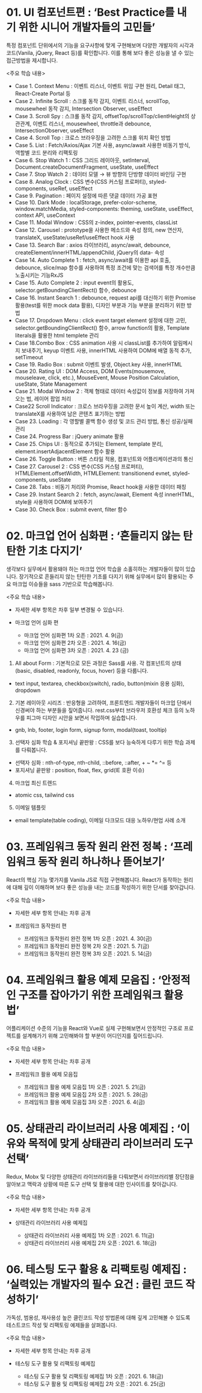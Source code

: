# 01. UI 컴포넌트편 : ‘Best Practice를 내기 위한 시니어 개발자들의 고민들’
특정 컴포넌트 단위에서의 기능을 요구사항에 맞게 구현해보며 다양한 개발자의 시각과 코드(Vanila, jQuery, React 등)를 확인합니다. 이를 통해 보다 좋은 성능을 낼 수 있는 접근방법을 제시합니다.

<주요 학습 내용>
* Case 1. Context Menu : 이벤트 리스너, 이벤트 위임 구현 원리, Detail 태그, React-Create Portal 등
* Case 2. Infinite Scroll : 스크롤 동작 감지, 이벤트 리스너, scrollTop, mousewheel 동작 감지, Intersection Observer, useEffect
* Case 3. Scroll Spy : 스크롤 동작 감지, offsetTop/scrollTop/clientHeight의 상관관계, 이벤트 리스너, mousewheel, throttle과 debounce, IntersectionObserver, useEffect
* Case 4. Scroll Top : 크로스 브라우징을 고려한 스크롤 위치 확인 방법
* Case 5. List : Fetch/Axios/Ajax 기본 사용, async/await 사용한 비동기 방식, 역할별 코드 분리와 리팩토링
* Case 6. Stop Watch 1 : CSS 그리드 레이아웃, setInterval, Document.createDocumentFragment, useState, useEffect
* Case 7. Stop Watch 2 : 데이터 모델 → 뷰 방향의 단방향 데이터 바인딩 구현
* Case 8. Analog Clock : CSS 변수(CSS 커스텀 프로퍼티), styled-components, useRef, useEffect
* Case 9. Pagination : 페이지 설정에 따른 댓글 데이터 가공 표현
* Case 10. Dark Mode : localStorage, prefer-color-scheme, window.matchMedia, styled-components: theming, useState, useEffect, context API, useContext
* Case 11. Modal Window : CSS의 z-index, pointer-events, classList
* Case 12. Carousel : prototype을 사용한 메소드와 속성 정의, new 연산자, translateX, useState/useRef/useEffect hook 사용
* Case 13. Search Bar : axios 라이브러리, async/await, debounce, createElement/innerHTML/appendChild, jQuery의 data- 속성
* Case 14. Auto Complete 1 : fetch, async/await를 이용한 api 호출, debounce, slice/map 함수를 사용하여 특정 조건에 맞는 검색어를 특정 개수만큼 노출시키는 기능RxJS
* Case 15. Auto Complete 2 : input event의 활용도, selector.getBoundingClientRect() 함수, debounce
* Case 16. Instant Search 1 : debounce, request api를 대신하기 위한 Promise 활용(test를 위한 mock data 활용), 디자인 부분과 기능 부분을 분리하기 위한 방법
* Case 17. Dropdown Menu : click event target element 설정에 대한 고민, selector.getBoundingClientRect() 함수, arrow function의 활용, Template literals을 활용한 html templete 관리
* Case 18.Combo Box : CSS animation 사용 시 classList를 추가하여 알림메시지 보내주기, keyup 이벤트 사용, innerHTML 사용하여 DOM에 배열 동적 추가, setTimeout
* Case 19. Radio Box : submit 이벤트 발생, Object.key 사용, innerHTML
* Case 20. Rating UI : DOM Access, DOM Events(mousemove, mouseleave, click, etc.), MouseEvent, Mouse Position Calculation, useState, State Management
* Case 21. Modal Window 2 : 객체 형태로 데이터 속성값이 정보를 저장하여 가져오는 법, 레이어 팝업 처리
* Case22 Scroll Indicator : 크로스 브라우징을 고려한 문서 높이 계산, width 또는 translateX를 사용하여 남은 콘텐츠 표기하는 방법
* Case 23. Loading : 각 영할별 콜백 함수 생성 및 코드 관리 방법, 통신 성공/실패 관리
* Case 24. Progress Bar : jQuery animate 활용
* Case 25. Chips UI : 동적으로 추가되는 Element, template 분리, element.insertAdjacentElement 함수 활용
* Case 26. Toggle Button : 버튼 스타일 적용, 컴포넌트와 어플리케이션과의 통신
* Case 27. Carousel 2 : CSS 변수(CSS 커스텀 프로퍼티), HTMLElement.offsetWidth, HTMLElement: transitionend evnet, styled-components, useState
* Case 28. Tabs : 비동기 처리와 Promise, React hook을 사용한 데이터 패칭
* Case 29. Instant Search 2 : fetch, async/await, Element 속성 innerHTML, style을 사용하여 DOM에 보여주기
* Case 30. Check Box : submit event, filter 함수
 
 
# 02. 마크업 언어 심화편 : ‘흔들리지 않는 탄탄한 기초 다지기’
생각보다 실무에서 활용돼야 하는 마크업 언어 학습을 소홀히하는 개발자들이 많이 있습니다. 장기적으로 흔들리지 않는 탄탄한 기초를 다지기 위해 실무에서 많이 활용되는 주요 마크업 이슈들을 sass 기반으로 학습해봅니다.

<주요 학습 내용> 
* 자세한 세부 항목은 차후 일부 변경될 수 있습니다.

* 마크업 언어 심화 편
  - 마크업 언어 심화편 1차 오픈 : 2021. 4. 9(금)
  - 마크업 언어 심화편 2차 오픈 : 2021. 4. 16(금)
  - 마크업 언어 심화편 3차 오픈 : 2021. 4. 23 (금)

1. All about Form : 기본적으로 모든 과정은 Sass를 사용. 각 컴포넌트의 상태(basic, disabled, readonly, focus, hover) 등을 다룹니다.
- text input, textarea, checkbox(switch), radio, button(mixin 응용 심화), dropdown

2. 기본 레이아웃 시리즈 : 반응형을 고려하여, 프론트엔드 개발자들이 마크업 단에서 신경써야 하는 부분들을 짚어줍니다. rest.css부터 브라우저 호환성 체크 등의 노하우를 피그마 디자인 시안을 보면서 작업하며 실습합니다.
- gnb, lnb, footer, login form, signup form, modal(toast, tooltip)

3. 선택자 심화 학습 & 포지셔닝 끝판왕 : CSS를 보다 능숙하게 다루기 위한 학습 과제를 다뤄봅니다.
- 선택자 심화 : nth-of-type, nth-child, ::before, ::after, + ~ *= ^= 등
- 포지셔닝 끝판왕 : position, float, flex, grid(IE 호환 이슈)

4. 마크업 최신 트렌드
- atomic css, tailwind css

5. 이메일 템플릿
- email template(table coding), 이메일 다크모드 대응 노하우/현업 사례 소개


# 03. 프레임워크 동작 원리 완전 정복 : ‘프레임워크 동작 원리 하나하나 뜯어보기’
React의 핵심 기능 몇가지를 Vanila JS로 직접 구현해봅니다. React가 동작하는 원리에 대해 깊이 이해하며 보다 좋은 성능을 내는 코드를 작성하기 위한 단서를 찾아갑니다.

<주요 학습 내용>
* 자세한 세부 항목 안내는 차후 공개

* 프레임워크 동작원리 편
  - 프레임워크 동작원리 완전 정복 1차 오픈 : 2021. 4. 30(금) 
  - 프레임워크 동작원리 완전 정복 2차 오픈 : 2021. 5. 7(금) 
  - 프레임워크 동작원리 완전 정복 3차 오픈 : 2021. 5. 14(금)

# 04. 프레임워크 활용 예제 모음집 : ‘안정적인 구조를 잡아가기 위한 프레임워크 활용법’
어플리케이션 수준의 기능을 React와 Vue로 실제 구현해보면서 안정적인 구조로 프로젝트를 설계해가기 위해 고민해봐야 할 부분이 어디인지를 짚어드립니다.

<주요 학습 내용>
* 자세한 세부 항목 안내는 차후 공개

* 프레임워크 활용 예제 모음집
  - 프레임워크 활용 예제 모음집 1차 오픈 : 2021. 5. 21(금) 
  - 프레임워크 활용 예제 모음집 2차 오픈 : 2021. 5. 28(금) 
  - 프레임워크 활용 예제 모음집 3차 오픈 : 2021. 6. 4(금)

# 05. 상태관리 라이브러리 사용 예제집 : ‘이유와 목적에 맞게 상태관리 라이브러리 도구 선택’
Redux, Mobx 및 다양한 상태관리 라이브러리들을 다뤄보면서 라이브러리별 장단점을 알아보고 맥락과 상황에 따른 도구 선택 및 활용에 대한 인사이트를 찾아갑니다.

<주요 학습 내용>
* 자세한 세부 항목 안내는 차후 공개

* 상태관리 라이브러리 사용 예제집
  - 상태관리 라이브러리 사용 예제집 1차 오픈 : 2021. 6. 11(금) 
  - 상태관리 라이브러리 사용 예제집 2차 오픈 : 2021. 6. 18(금)

# 06. 테스팅 도구 활용 & 리팩토링 예제집 : ‘실력있는 개발자의 필수 요건 : 클린 코드 작성하기’
가독성, 범용성, 재사용성 높은 클린코드 작성 방법론에 대해 깊게 고민해볼 수 있도록 테스트코드 작성 및 리팩토링 예제들을 살펴봅니다.

<주요 학습 내용>
* 자세한 세부 항목 안내는 차후 공개

* 테스팅 도구 활용 및 리팩토링 예제집
  - 테스팅 도구 활용 및 리팩토링 예제집 1차 오픈 : 2021. 6. 18(금) 
  - 테스팅 도구 활용 및 리팩토링 예제집 2차 오픈 : 2021. 6. 25(금)